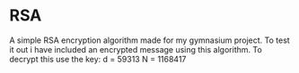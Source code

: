 # RSA
A simple RSA encryption algorithm made for my gymnasium project. To test it out i have included an encrypted message using this algorithm. 
To decrypt this use the key: d = 59313 N = 1168417

